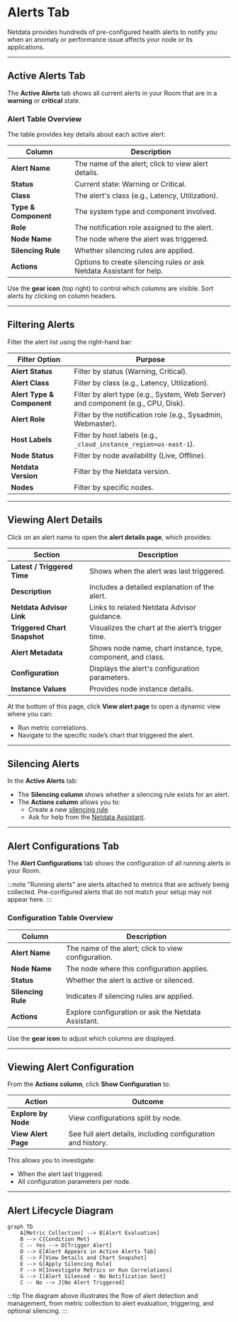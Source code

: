 # **Alerts Tab**

Netdata provides hundreds of pre-configured health alerts to notify you when an anomaly or performance issue affects your node or its applications.

---

## **Active Alerts Tab**

The **Active Alerts** tab shows all current alerts in your Room that are in a **warning** or **critical** state.

### **Alert Table Overview**

The table provides key details about each active alert:

| Column              | Description                                        |
|---------------------|----------------------------------------------------|
| **Alert Name**      | The name of the alert; click to view alert details. |
| **Status**          | Current state: Warning or Critical.                 |
| **Class**           | The alert's class (e.g., Latency, Utilization).     |
| **Type & Component**| The system type and component involved.            |
| **Role**            | The notification role assigned to the alert.        |
| **Node Name**       | The node where the alert was triggered.            |
| **Silencing Rule**  | Whether silencing rules are applied.               |
| **Actions**         | Options to create silencing rules or ask Netdata Assistant for help. |

Use the **gear icon** (top right) to control which columns are visible. Sort alerts by clicking on column headers.

---

## **Filtering Alerts**

Filter the alert list using the right-hand bar:

| Filter Option              | Purpose                                      |
|----------------------------|----------------------------------------------|
| **Alert Status**           | Filter by status (Warning, Critical).        |
| **Alert Class**            | Filter by class (e.g., Latency, Utilization).|
| **Alert Type & Component** | Filter by alert type (e.g., System, Web Server) and component (e.g., CPU, Disk). |
| **Alert Role**             | Filter by the notification role (e.g., Sysadmin, Webmaster). |
| **Host Labels**            | Filter by host labels (e.g., `_cloud_instance_region=us-east-1`). |
| **Node Status**            | Filter by node availability (Live, Offline). |
| **Netdata Version**        | Filter by the Netdata version.               |
| **Nodes**                  | Filter by specific nodes.                   |

---

## **Viewing Alert Details**

Click on an alert name to open the **alert details page**, which provides:

| Section                     | Description                                       |
|------------------------------|---------------------------------------------------|
| **Latest / Triggered Time**  | Shows when the alert was last triggered.         |
| **Description**             | Includes a detailed explanation of the alert.     |
| **Netdata Advisor Link**     | Links to related Netdata Advisor guidance.        |
| **Triggered Chart Snapshot** | Visualizes the chart at the alert’s trigger time. |
| **Alert Metadata**           | Shows node name, chart instance, type, component, and class. |
| **Configuration**           | Displays the alert's configuration parameters.    |
| **Instance Values**          | Provides node instance details.                  |

At the bottom of this page, click **View alert page** to open a dynamic view where you can:
- Run metric correlations.
- Navigate to the specific node’s chart that triggered the alert.

---

## **Silencing Alerts**

In the **Active Alerts** tab:

- The **Silencing column** shows whether a silencing rule exists for an alert.
- The **Actions column** allows you to:
  - Create a new [silencing rule](/docs/alerts-and-notifications/notifications/centralized-cloud-notifications/centralized-cloud-notifications-reference.md#alert-notification-silencing-rules).
  - Ask for help from the [Netdata Assistant](/docs/netdata-assistant.md).

---

## **Alert Configurations Tab**

The **Alert Configurations** tab shows the configuration of all running alerts in your Room.

:::note
"Running alerts" are alerts attached to metrics that are actively being collected. Pre-configured alerts that do not match your setup may not appear here.
:::

### **Configuration Table Overview**

| Column                     | Description                                         |
|----------------------------|-----------------------------------------------------|
| **Alert Name**             | The name of the alert; click to view configuration. |
| **Node Name**              | The node where this configuration applies.          |
| **Status**                 | Whether the alert is active or silenced.            |
| **Silencing Rule**         | Indicates if silencing rules are applied.           |
| **Actions**                | Explore configuration or ask the Netdata Assistant.|

Use the **gear icon** to adjust which columns are displayed.

---

## **Viewing Alert Configuration**

From the **Actions column**, click **Show Configuration** to:

| Action                       | Outcome                                           |
|--------------------------------|--------------------------------------------------|
| **Explore by Node**            | View configurations split by node.               |
| **View Alert Page**           | See full alert details, including configuration and history. |

This allows you to investigate:
- When the alert last triggered.
- All configuration parameters per node.

---

## **Alert Lifecycle Diagram**

```mermaid
graph TD
    A[Metric Collection] --> B[Alert Evaluation]
    B --> C{Condition Met}
    C -- Yes --> D[Trigger Alert]
    D --> E[Alert Appears in Active Alerts Tab]
    E --> F[View Details and Chart Snapshot]
    E --> G[Apply Silencing Rule]
    F --> H[Investigate Metrics or Run Correlations]
    G --> I[Alert Silenced - No Notification Sent]
    C -- No --> J[No Alert Triggered]
```

:::tip
The diagram above illustrates the flow of alert detection and management, from metric collection to alert evaluation, triggering, and optional silencing.
:::
